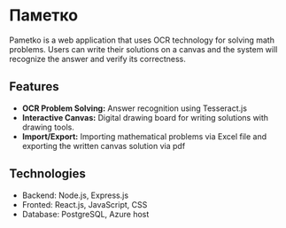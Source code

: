 # Паметко
Pametko is a web application that uses OCR technology for solving math problems. Users can write their solutions on a canvas and the system will recognize the answer and verify its correctness.
## Features
- **OCR Problem Solving:** Answer recognition using Tesseract.js
- **Interactive Canvas:** Digital drawing board for writing solutions with drawing tools.
- **Import/Export:** Importing mathematical problems via Excel file and exporting the written canvas solution via pdf
## Technologies
- Backend: Node.js, Express.js
- Fronted: React.js, JavaScript, CSS
- Database: PostgreSQL, Azure host

